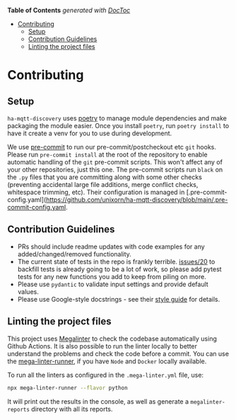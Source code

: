 <!-- START doctoc generated TOC please keep comment here to allow auto update -->
<!-- DON'T EDIT THIS SECTION, INSTEAD RE-RUN doctoc TO UPDATE -->
**Table of Contents**  *generated with [DocToc](https://github.com/thlorenz/doctoc)*

- [Contributing](#contributing)
  - [Setup](#setup)
  - [Contribution Guidelines](#contribution-guidelines)
  - [Linting the project files](#linting-the-project-files)

<!-- END doctoc generated TOC please keep comment here to allow auto update -->

# Contributing

## Setup

`ha-mqtt-discovery` uses [poetry](https://python-poetry.org/) to manage module dependencies and make packaging the module easier. Once you install `poetry`, run `poetry install` to have it create a venv for you to use during development.

We use [pre-commit](https://pre-commit.com/) to run our pre-commit/postcheckout etc `git` hooks.  Please run `pre-commit install` at the root of the repository to enable automatic handling of the `git` pre-commit scripts. This won't affect any of your other repositories, just this one. The pre-commit scripts run `black` on the `.py` files that you are committing along with some other checks (preventing accidental large file additions, merge conflict checks, whitespace trimming, etc). Their configuration is managed in [.pre-commit-config.yaml](https://github.com/unixorn/ha-mqtt-discovery/blob/main/.pre-commit-config.yaml.

## Contribution Guidelines

- PRs should include readme updates with code examples for any added/changed/removed functionality.
- The current state of tests in the repo is frankly terrible. [issues/20](https://github.com/unixorn/ha-mqtt-discovery/issues/20) to backfill tests is already going to be a lot of work, so please add pytest tests for any new functions you add to keep from piling on more.
- Please use `pydantic` to validate input settings and provide default values.
- Please use Google-style docstrings - see their [style guide](https://google.github.io/styleguide/pyguide.html#38-comments-and-docstrings) for details.

## Linting the project files

This project uses [Megalinter](https://megalinter.io/latest/) to check the codebase automatically using Github Actions.
It is also possible to run the linter locally to better understand the problems and check the code before a commit.
You can use the [mega-linter-runner](https://megalinter.io/latest/mega-linter-runner/#installation), if you have `Node` and `Docker` locally available.

To run all the linters as configured in the `.mega-linter.yml` file, use:

```bash
npx mega-linter-runner --flavor python
```

It will print out the results in the console, as well as generate a `megalinter-reports` directory with all its reports.
